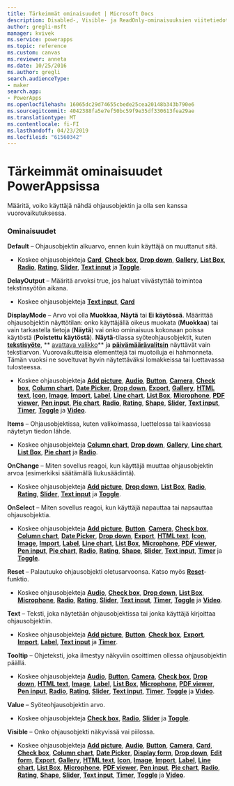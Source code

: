 ```yaml
---
title: Tärkeimmät ominaisuudet | Microsoft Docs
description: Disabled-, Visible- ja ReadOnly-ominaisuuksien viitetiedot
author: gregli-msft
manager: kvivek
ms.service: powerapps
ms.topic: reference
ms.custom: canvas
ms.reviewer: anneta
ms.date: 10/25/2016
ms.author: gregli
search.audienceType:
- maker
search.app:
- PowerApps
ms.openlocfilehash: 16065dc29d74655cbede25cea20148b343b790e6
ms.sourcegitcommit: 4042388fa5e7ef50bc59f9e35df330613fea29ae
ms.translationtype: MT
ms.contentlocale: fi-FI
ms.lasthandoff: 04/23/2019
ms.locfileid: "61560342"
---
```

# <a name="core-properties-in-powerapps"></a>Tärkeimmät ominaisuudet PowerAppsissa
Määritä, voiko käyttäjä nähdä ohjausobjektin ja olla sen kanssa vuorovaikutuksessa.

### <a name="properties"></a>Ominaisuudet
**Default** – Ohjausobjektin alkuarvo, ennen kuin käyttäjä on muuttanut sitä.

* Koskee ohjausobjekteja **[Card](control-card.md)**, **[Check box](control-check-box.md)**, **[Drop down](control-drop-down.md)**, **[Gallery](control-gallery.md)**, **[List Box](control-list-box.md)**, **[Radio](control-radio.md)**, **[Rating](control-rating.md)**, **[Slider](control-slider.md)**, **[Text input](control-text-input.md)** ja **[Toggle](control-toggle.md)**.

**DelayOutput** – Määritä arvoksi true, jos haluat viivästyttää toimintoa tekstinsyötön aikana.

* Koskee ohjausobjekteja **[Text input](control-text-input.md)**, **[Card](control-card.md)**

**DisplayMode** – Arvo voi olla **Muokkaa, Näytä** tai **Ei käytössä**. Määrittää ohjausobjektin näyttötilan: onko käyttäjällä oikeus muokata (**Muokkaa**) tai vain tarkastella tietoja (**Näytä**) vai onko ominaisuus kokonaan poissa käytöstä (**Poistettu käytöstä**).  **Näytä**-tilassa syöteohjausobjektit, kuten **[tekstisyöte](control-text-input.md)**, ** [avattava valikko](control-drop-down.md)** ja **[päivämäärävalitsin](control-date-picker.md)** näyttävät vain tekstiarvon. Vuorovaikutteisia elementtejä tai muotoiluja ei hahmonneta.  Tämän vuoksi ne soveltuvat hyvin näytettäväksi lomakkeissa tai luettavassa tulosteessa.

* Koskee ohjausobjekteja **[Add picture](control-add-picture.md)**, **[Audio](control-audio-video.md)**, **[Button](control-button.md)**, **[Camera](control-camera.md)**, **[Check box](control-check-box.md)**, **[Column chart](control-column-line-chart.md)**, **[Date Picker](control-date-picker.md)**, **[Drop down](control-drop-down.md)**, **[Export](control-export-import.md)**, **[Gallery](control-gallery.md)**, **[HTML text](control-html-text.md)**, **[Icon](control-shapes-icons.md)**, **[Image](control-image.md)**, **[Import](control-export-import.md)**, **[Label](control-text-box.md)**, **[Line chart](control-column-line-chart.md)**, **[List Box](control-list-box.md)**, **[Microphone](control-microphone.md)**, **[PDF viewer](control-pdf-viewer.md)**, **[Pen input](control-pen-input.md)**, **[Pie chart](control-pie-chart.md)**, **[Radio](control-radio.md)**, **[Rating](control-rating.md)**, **[Shape](control-shapes-icons.md)**, **[Slider](control-slider.md)**, **[Text input](control-text-input.md)**, **[Timer](control-timer.md)**, **[Toggle](control-toggle.md)** ja **[Video](control-audio-video.md)**.

**Items** – Ohjausobjektissa, kuten valikoimassa, luettelossa tai kaaviossa näytetyn tiedon lähde.

* Koskee ohjausobjekteja **[Column chart](control-column-line-chart.md)**, **[Drop down](control-drop-down.md)**, **[Gallery](control-gallery.md)**, **[Line chart](control-column-line-chart.md)**, **[List Box](control-list-box.md)**, **[Pie chart](control-pie-chart.md)** ja **[Radio](control-radio.md)**.

**OnChange** – Miten sovellus reagoi, kun käyttäjä muuttaa ohjausobjektin arvoa (esimerkiksi säätämällä liukusäädintä).

* Koskee ohjausobjekteja **[Add picture](control-add-picture.md)**, **[Drop down](control-drop-down.md)**, **[List Box](control-list-box.md)**, **[Radio](control-radio.md)**, **[Rating](control-rating.md)**, **[Slider](control-slider.md)**, **[Text input](control-text-input.md)** ja **[Toggle](control-toggle.md)**.

**OnSelect** – Miten sovellus reagoi, kun käyttäjä napauttaa tai napsauttaa ohjausobjektia.

* Koskee ohjausobjekteja **[Add picture](control-add-picture.md)**, **[Button](control-button.md)**, **[Camera](control-camera.md)**, **[Check box](control-check-box.md)**, **[Column chart](control-column-line-chart.md)**, **[Date Picker](control-date-picker.md)**, **[Drop down](control-drop-down.md)**, **[Export](control-export-import.md)**, **[HTML text](control-html-text.md)**, **[Icon](control-shapes-icons.md)**, **[Image](control-image.md)**, **[Import](control-export-import.md)**, **[Label](control-text-box.md)**, **[Line chart](control-column-line-chart.md)**, **[List Box](control-list-box.md)**, **[Microphone](control-microphone.md)**, **[PDF viewer](control-pdf-viewer.md)**, **[Pen input](control-pen-input.md)**, **[Pie chart](control-pie-chart.md)**, **[Radio](control-radio.md)**, **[Rating](control-rating.md)**, **[Shape](control-shapes-icons.md)**, **[Slider](control-slider.md)**, **[Text input](control-text-input.md)**, **[Timer](control-timer.md)** ja **[Toggle](control-toggle.md)**.

**Reset** – Palautuuko ohjausobjekti oletusarvoonsa.  Katso myös **[Reset](../functions/function-reset.md)**-funktio.

* Koskee ohjausobjekteja **[Audio](control-audio-video.md)**, **[Check box](control-check-box.md)**, **[Drop down](control-drop-down.md)**, **[List Box](control-list-box.md)**, **[Microphone](control-microphone.md)**, **[Radio](control-radio.md)**, **[Rating](control-rating.md)**, **[Slider](control-slider.md)**, **[Text input](control-text-input.md)**, **[Timer](control-timer.md)**, **[Toggle](control-toggle.md)** ja **[Video](control-audio-video.md)**.

**Text** – Teksti, joka näytetään ohjausobjektissa tai jonka käyttäjä kirjoittaa ohjausobjektiin.

* Koskee ohjausobjekteja **[Add picture](control-add-picture.md)**, **[Button](control-button.md)**, **[Check box](control-check-box.md)**, **[Export](control-export-import.md)**, **[Import](control-export-import.md)**, **[Label](control-text-box.md)**, **[Text input](control-text-input.md)** ja **[Timer](control-timer.md)**.

**Tooltip** – Ohjeteksti, joka ilmestyy näkyviin osoittimen ollessa ohjausobjektin päällä.

* Koskee ohjausobjekteja **[Audio](control-audio-video.md)**, **[Button](control-button.md)**, **[Camera](control-camera.md)**, **[Check box](control-check-box.md)**, **[Drop down](control-drop-down.md)**, **[HTML text](control-html-text.md)**, **[Image](control-image.md)**, **[Label](control-text-box.md)**, **[List Box](control-list-box.md)**, **[Microphone](control-microphone.md)**, **[PDF viewer](control-pdf-viewer.md)**, **[Pen input](control-pen-input.md)**, **[Radio](control-radio.md)**, **[Rating](control-rating.md)**, **[Slider](control-slider.md)**, **[Text input](control-text-input.md)**, **[Timer](control-timer.md)**, **[Toggle](control-toggle.md)** ja **[Video](control-audio-video.md)**.

**Value** – Syöteohjausobjektin arvo.

* Koskee ohjausobjekteja **[Check box](control-check-box.md)**, **[Radio](control-radio.md)**, **[Slider](control-slider.md)** ja **[Toggle](control-toggle.md)**.

**Visible** – Onko ohjausobjekti näkyvissä vai piilossa.

* Koskee ohjausobjekteja **[Add picture](control-add-picture.md)**, **[Audio](control-audio-video.md)**, **[Button](control-button.md)**, **[Camera](control-camera.md)**, **[Card](control-card.md)**, **[Check box](control-check-box.md)**, **[Column chart](control-column-line-chart.md)**, **[Date Picker](control-date-picker.md)**, **[Display form](control-form-detail.md)**, **[Drop down](control-drop-down.md)**, **[Edit form](control-form-detail.md)**, **[Export](control-export-import.md)**, **[Gallery](control-gallery.md)**, **[HTML text](control-html-text.md)**, **[Icon](control-shapes-icons.md)**, **[Image](control-image.md)**, **[Import](control-export-import.md)**, **[Label](control-text-box.md)**, **[Line chart](control-column-line-chart.md)**, **[List Box](control-list-box.md)**, **[Microphone](control-microphone.md)**, **[PDF viewer](control-pdf-viewer.md)**, **[Pen input](control-pen-input.md)**, **[Pie chart](control-pie-chart.md)**, **[Radio](control-radio.md)**, **[Rating](control-rating.md)**, **[Shape](control-shapes-icons.md)**, **[Slider](control-slider.md)**, **[Text input](control-text-input.md)**, **[Timer](control-timer.md)**, **[Toggle](control-toggle.md)** ja **[Video](control-audio-video.md)**.

